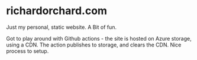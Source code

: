 # richardorchard.com
Just my personal, static website.  A Bit of fun.

Got to play around with Github actions - the site is hosted on Azure storage, using a CDN.  The action publishes to storage, and clears the CDN.  Nice process to setup.
